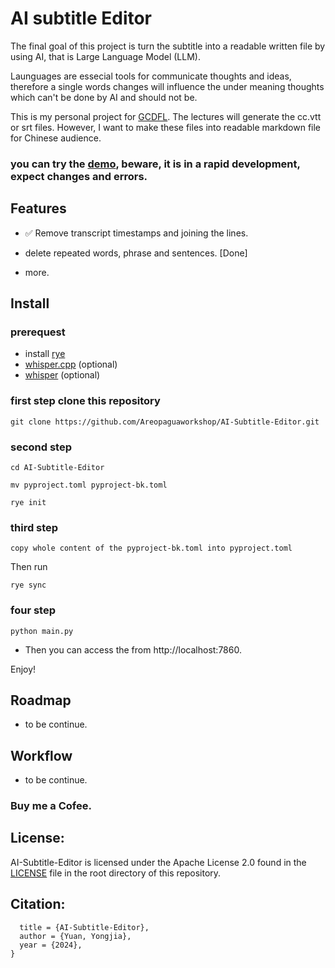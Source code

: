 # AI subtitle Editor

The final goal of this project is turn the subtitle into a readable written file by using AI, that is Large Language Model (LLM). 

Launguages are essecial tools for communicate thoughts and ideas, therefore a single words changes will influence the under meaning thoughts which can't be done by AI and should not be. 

This is my personal project for [GCDFL](https://www.gcdfl.org/). The lectures will generate the cc.vtt or srt files. However, I want to make these files into readable markdown file for Chinese audience. 

### you can try the [demo](https://archive.gcdfl.org/), beware, it is in a rapid development, expect changes and errors. 

## Features

- :white_check_mark: Remove transcript timestamps and joining the lines. 

- delete repeated words, phrase and sentences. [Done]

- more. 

## Install

### prerequest
- install [rye](https://rye.astral.sh/)
- [whisper.cpp](https://github.com/ggerganov/whisper.cpp) (optional)
- [whisper](https://github.com/openai/whisper) (optional)

### first step clone this repository

`
git clone https://github.com/Areopaguaworkshop/AI-Subtitle-Editor.git
` 

### second step 

```
cd AI-Subtitle-Editor

mv pyproject.toml pyproject-bk.toml

rye init 

```

### third step

`
copy whole content of the pyproject-bk.toml into pyproject.toml
` 

Then run 

`rye sync`

### four step

`python main.py`

- Then you can access the from http://localhost:7860. 

Enjoy! 

## Roadmap
- to be continue. 

## Workflow
- to be continue. 

### Buy me a Cofee. 

## License:
AI-Subtitle-Editor is licensed under the Apache License 2.0 found in the [LICENSE](https://github.com/Areopaguaworkshop/AI-Subtitle-Editor/blob/main/license.md) file in the root directory of this repository.

## Citation:
```@article{areopagus/AI-Subtitle-Editor,
  title = {AI-Subtitle-Editor},
  author = {Yuan, Yongjia},
  year = {2024},
}

```

